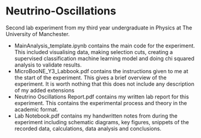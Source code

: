 # Neutrino-Oscillations
Second lab experiment from my third year undergraduate in Physics at The University of Manchester.

* MainAnalysis_template.ipynb contains the main code for the experiment. This included visualising data, making selection cuts, creating a supervised classification machine learning model and doing chi squared analysis to validate results.
* MicroBooNE_Y3_Labbook.pdf contains the instructions given to me at the start of the experiment. This gives a brief overview of the experiment. It is worth nothing that this does not include any description of my added extensions
* Neutrino Oscillations Report.pdf contains my written lab report for this experiment. This contains the experimental process and theory in the academic format.
* Lab Notebook.pdf contains my handwritten notes from during the experiment including schematic diagrams, key figures, snippets of the recorded data, calculations, data analysis and conclusions.
  
